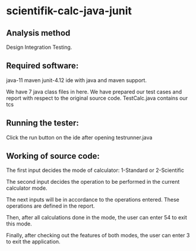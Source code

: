 # scientifik-calc-java-junit

## Analysis method
Design Integration Testing.

## Required software:
java-11
maven
junit-4.12
ide with java and maven support.

We have 7 java class files in here. We have prepared our test cases and report with respect to the original source code.
TestCalc.java contains our tcs

## Running the tester:

Click the run button on the ide after opening testrunner.java

## Working of source code:

The first input decides the mode of calculator: 1-Standard or 2-Scientific

The second input decides the operation to be performed in the current calculator mode.

The next inputs will be in accordance to the operations entered.
These operations are defined in the report.

Then, after all calculations done in the mode, the user can enter 54 to exit this mode.

Finally, after checking out the features of both modes, the user can enter 3 to exit the application.
